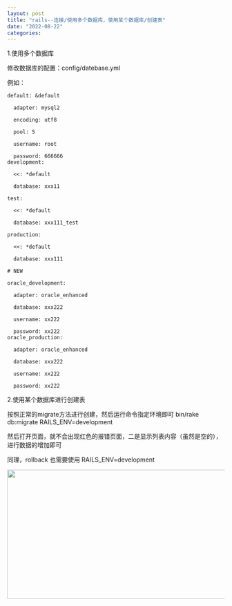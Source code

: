```yaml
---
layout: post
title: "rails--连接/使用多个数据库，使用某个数据库/创建表"
date: "2022-08-22"
categories: 
---
```

<p>1.使用多个数据库</p>

<p>修改数据库的配置：config/datebase.yml</p>

<p>例如：</p>

<pre>
<code>default: &amp;default

&nbsp; adapter: mysql2

&nbsp; encoding: utf8

&nbsp; pool: 5

&nbsp; username: root

&nbsp; password: 666666
development:

&nbsp; &lt;&lt;: *default

&nbsp; database: xxx11

test:

&nbsp; &lt;&lt;: *default

&nbsp; database: xxx111_test

production:

&nbsp; &lt;&lt;: *default

&nbsp; database: xxx111

# NEW

oracle_development:

&nbsp; adapter: oracle_enhanced

&nbsp; database: xxx222

&nbsp; username: xx222

&nbsp; password: xx222
oracle_production:

&nbsp; adapter: oracle_enhanced

&nbsp; database: xxx222

&nbsp; username: xx222

&nbsp; password: xx222</code></pre>

<p>2.使用某个数据库进行创建表</p>

<p>按照正常的migrate方法进行创建，然后运行命令指定环境即可&nbsp;bin/rake db:migrate RAILS_ENV=development</p>

<p>然后打开页面，就不会出现红色的报错页面，二是显示列表内容（虽然是空的），进行数据的增加即可</p>

<p>同理，rollback 也需要使用 RAILS_ENV=development</p>

<p><img height="299" src="/uploads/ckeditor/pictures/311/image-20220822100654-1.png" width="1311" /></p>

